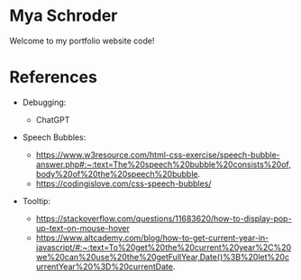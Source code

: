 # Mya Schroder

Welcome to my portfolio website code!

# References

- Debugging:
  - ChatGPT
- Speech Bubbles:
  - https://www.w3resource.com/html-css-exercise/speech-bubble-answer.php#:~:text=The%20speech%20bubble%20consists%20of,body%20of%20the%20speech%20bubble.
  - https://codingislove.com/css-speech-bubbles/

- Tooltip:
  - https://stackoverflow.com/questions/11683620/how-to-display-pop-up-text-on-mouse-hover
  - https://www.altcademy.com/blog/how-to-get-current-year-in-javascript/#:~:text=To%20get%20the%20current%20year%2C%20we%20can%20use%20the%20getFullYear,Date()%3B%20let%20currentYear%20%3D%20currentDate.
